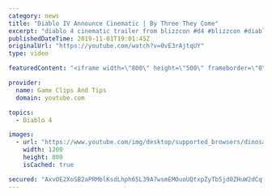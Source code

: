 ```yaml
---
category: news
title: "Diablo IV Announce Cinematic | By Three They Come"
excerpt: "diablo 4 cinematic trailer from blizzcon #d4 #blizzcon #diablo."
publishedDateTime: 2019-11-01T19:01:45Z
originalUrl: "https://youtube.com/watch?v=0vE3rAjtqUY"
type: video

featuredContent: "<iframe width=\"800\" height=\"500\" frameborder=\"0\" src=\"https://www.youtube.com/embed/0vE3rAjtqUY\" allow=\"accelerometer; autoplay; encrypted-media; gyroscope; picture-in-picture\" allowfullscreen></iframe>"

provider:
  name: Game Clips And Tips
  domain: youtube.com

topics:
  - Diablo 4

images:
  - url: "https://www.youtube.com/img/desktop/supported_browsers/dinosaur.png"
    width: 1200
    height: 800
    isCached: true

secured: "AxvOE2XoSB2aPRMblKsdLhph65L39A7wsmEMOuoUQtxpZyTb5jd0ZHuW2dCqfJ1X5sQZkXGcQWfKu1ybIKvDUhogso8ZKa9ODEGLCPfYCzpSYdZV9klqNOHdJX82cQSoBGXOFl39MM/LhVvd+Eyv8UEmzFTdIPlHUk5h4HgFxw9ghocn8Ucj5aobq0tAq0TsR+uD2xhZLQYeBjlb4pmH4B00xsDVzLo7kaMwH3RHUkRPQPP3xSGDIEM6QM07pnQ59PIzOyhllwxjlycDZodazOnR3lUDpCyIbVQ1/po7jXww1urusY8sUBXUEAFB0Cl8Qs0RWqNcCSnn6lYCn+okatjJyY1A48l9GrruXVR+7IqNSZg9PlzRosPLVvOGJnxNySLB2xak4aqIfdTe9aNKWg==;xSFjvl8mmUHecaaW9JAV9A=="
---
```


